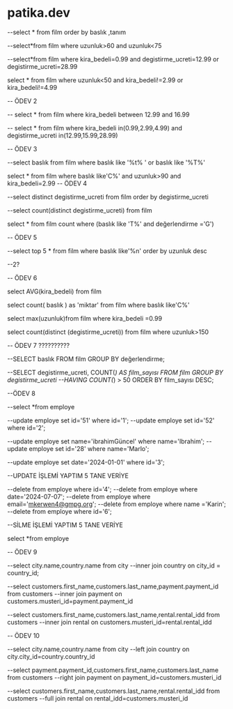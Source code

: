 # patika.dev

--select * from film order by baslık ,tanım

--select*from film where uzunluk>60 and uzunluk<75

--select*from film  where kira_bedeli=0.99 and degistirme_ucreti=12.99 or degistirme_ucreti=28.99

select * from film where uzunluk<50 and kira_bedeli!=2.99 or kira_bedeli!=4.99

--                 ÖDEV 2

-- select * from film where kira_bedeli between 12.99 and 16.99

 -- select * from film where kira_bedeli in(0.99,2.99,4.99) and degistirme_ucreti in(12.99,15.99,28.99)

  --                ÖDEV 3

 --select baslık from film where baslık like '%t% ' or baslık like '%T%'

 select * from film where baslık like'C%' and uzunluk>90 and kira_bedeli=2.99
 --               ÖDEV 4

 --select distinct degistirme_ucreti from film order by degistirme_ucreti 

 --select count(distinct degistirme_ucreti) from film

 select * from film  count where (baslık like 'T%' and değerlendirme ='G') 

--                ÖDEV 5

--select top 5 * from film where baslık like'%n' order by uzunluk desc 

--2?

--            ÖDEV 6

select AVG(kira_bedeli) from film

select count( baslık ) as 'miktar' from film where baslık like'C%'

select max(uzunluk)from film where kira_bedeli =0.99

select count(distinct (degistirme_ucreti)) from film where uzunluk>150

--				ÖDEV 7 ??????????

--SELECT baslık FROM film GROUP BY değerlendirme;

--SELECT degistirme_ucreti, COUNT(*) AS film_sayısı FROM film GROUP BY degistirme_ucreti
--HAVING COUNT(*) > 50 ORDER BY film_sayısı DESC;


--ÖDEV 8

--select *from employe

--update employe set id='51' where id='1';
--update employe set id='52' where id='2';

--update employe set name='ibrahimGüncel' where name='Ibrahim';
--update employe set id='28' where name='Marlo';

--update employe set date='2024-01-01' where id='3';

--UPDATE İŞLEMİ YAPTIM 5 TANE VERİYE

--delete from employe where id='4';
--delete from employe where date='2024-07-07';
--delete from employe where email='mkerwen4@gmpg.org';
--delete from employe where name ='Karin';
--delete from employe where id='6';

--SİLME İŞLEMİ YAPTIM 5 TANE VERİYE

select *from employe

-- ÖDEV 9

--select city.name,country.name from city
--inner join country on city_id = country_id;

--select customers.first_name,customers.last_name,payment.payment_id from customers
--inner join payment on customers.musteri_id=payment.payment_id 

--select customers.first_name,customers.last_name,rental.rental_idd from customers
--inner join rental on customers.musteri_id=rental.rental_idd

-- ÖDEV 10

--select city.name,country.name from city 
--left join country on city.city_id=country.country_id

--select payment.payment_id,customers.first_name,customers.last_name from customers
--right join payment on payment_id=customers.musteri_id

--select customers.first_name,customers.last_name,rental.rental_idd from customers
--full join rental on rental_idd=customers.musteri_id









